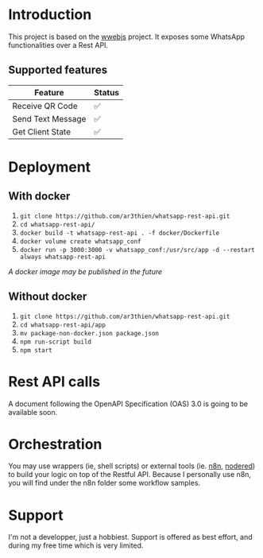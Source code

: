 # Introduction

This project is based on the [wwebjs](https://wwebjs.dev/) project. It exposes some WhatsApp functionalities over a Rest API.


## Supported features

| Feature  | Status |
|-------------|-------------|
| Receive QR Code |✅|
| Send Text Message |✅|
| Get Client State |✅|

# Deployment

## With docker

1. `git clone https://github.com/ar3thien/whatsapp-rest-api.git`
2. `cd whatsapp-rest-api/`
3. `docker build -t whatsapp-rest-api . -f docker/Dockerfile`
4. `docker volume create whatsapp_conf`
4. `docker run -p 3000:3000 -v whatsapp_conf:/usr/src/app -d --restart always whatsapp-rest-api`

_A docker image may be published in the future_

## Without docker

1. `git clone https://github.com/ar3thien/whatsapp-rest-api.git`
2. `cd whatsapp-rest-api/app`
3. `mv package-non-docker.json package.json`
4. `npm run-script build`
5. `npm start`

# Rest API calls

A document following the OpenAPI Specification (OAS) 3.0 is going to be available soon.

# Orchestration

You may use wrappers (ie, shell scripts) or external tools (ie. [n8n](https://n8n.io/), [nodered](https://nodered.org/)) to build your logic on top of the Restful API.
Because I personally use n8n, you will find under the n8n folder some workflow samples.

# Support

I'm not a developper, just a hobbiest. Support is offered as best effort, and during my free time which is very limited.